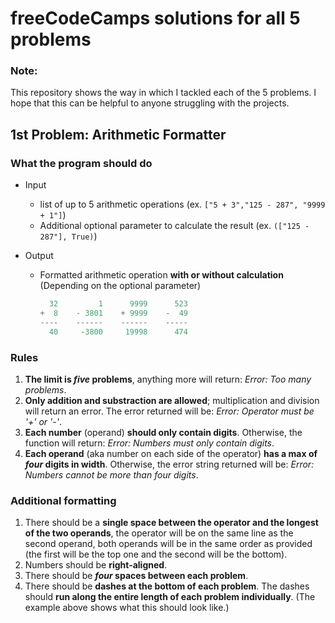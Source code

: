 # freeCodeCamps solutions for all 5 problems

### Note:
This repository shows the way in which I tackled each of the 5 problems. 
I hope that this can be helpful to anyone struggling with the projects.

## 1st Problem: Arithmetic Formatter

### What the program should do
* Input
  * list of up to 5 arithmetic operations (ex. `["5 + 3","125 - 287", "9999 + 1"]`)
  * Additional optional parameter to calculate the result (ex. `(["125 - 287"], True)`)

* Output
  * Formatted arithmetic operation **with or without calculation** (Depending on the optional parameter)

    ```python
      32         1      9999      523
    +  8    - 3801    + 9999    -  49
    ----    ------    ------    -----
      40     -3800     19998      474 
    ```
### Rules
1. **The limit is _five_ problems**, anything more will return: _Error: Too many problems_.
2. **Only addition and substraction are allowed**; multiplication and division will return an error. The error returned will be: _Error: Operator must be '+' or '-'_.
3. **Each number** (operand) **should only contain digits**. Otherwise, the function will return: _Error: Numbers must only contain digits_.
4. **Each operand** (aka number on each side of the operator) **has a max of _four_ digits in width**. Otherwise, the error string returned will be: _Error: Numbers cannot be more than four digits_.

### Additional formatting
1. There should be a **single space between the operator and the longest of the two operands**, the operator will be on the same line as the second operand, both operands will be in the same order as provided (the first will be the top one and the second will be the bottom).
2. Numbers should be **right-aligned**.
3. There should be **_four_ spaces between each problem**.
4. There should be **dashes at the bottom of each problem**. The dashes should **run along the entire length of each problem individually**. (The example above shows what this should look like.)



